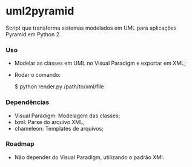 # uml2pyramid
Script que transforma sistemas modelados em UML para aplicações Pyramid em Python 2.

### Uso ###
* Modelar as classes em UML no Visual Paradigm e exportar em XML;
* Rodar o comando:

    $ python render.py /path/to/xml/file

### Dependências ###
* Visual Paradigm: Modelagem das classes;
* lxml: Parse do arquivo XML;
* chameleon: Templates de arquivos;

### Roadmap ###
* Não depender do Visual Paradigm, utilizando o padrão XMI.
